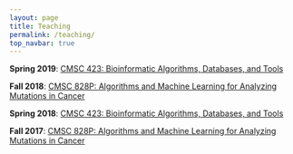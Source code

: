 ```yaml
---
layout: page
title: Teaching
permalink: /teaching/
top_navbar: true
---
```


<b>Spring 2019</b>: <a href='https://umd.instructure.com/courses/1257164' target='_new'>CMSC 423: Bioinformatic Algorithms, Databases, and Tools</a>

<b>Fall 2018</b>: <a href='https://cs.umd.edu/class/fall2018/cmsc828P/' target='_new'>CMSC 828P: Algorithms and Machine Learning for Analyzing Mutations in Cancer</a>

<b>Spring 2018</b>: <a href='https://umd.instructure.com/courses/1237287' target='_new'>CMSC 423: Bioinformatic Algorithms, Databases, and Tools</a>

<b>Fall 2017</b>: <a href='https://cs.umd.edu/class/fall2017/cmsc828P/' target='_new'>CMSC 828P: Algorithms and Machine Learning for Analyzing Mutations in Cancer</a>
